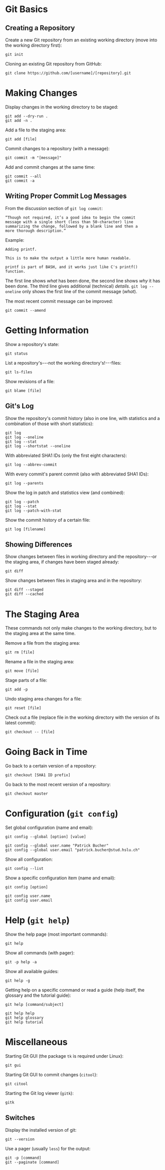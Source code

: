# Git Basics

## Creating a Repository

Create a new Git repository from an existing working directory (move into the working directory first):

    git init

Cloning an existing Git repository from GitHub:

    git clone https://github.com/[username]/[repository].git

# Making Changes

Display changes in the working directory to be staged:

    git add --dry-run .
    git add -n .

Add a file to the staging area:

    git add [file]

Commit changes to a repository (with a message):

    git commit -m "[message]"

Add and commit changes at the same time:

    git commit --all
    git commit -a

## Writing Proper Commit Log Messages

From the discussion section of `git log commit`:

    “Though not required, it’s a good idea to begin the commit
    message with a single short (less than 50-character) line
    summarizing the change, followed by a blank line and then a
    more thorough description.”

Example:

    Adding printf.

    This is to make the output a little more human readable.

    printf is part of BASH, and it works just like C's printf()
    function.

The first line shows _what_ has been done, the second line shows _why_ it has been done. The third line gives additional (technical) _details_. `git log --oneline` only shows the first line of the commit message (_what_).

The most recent commit message can be improved:

    git commit --amend

# Getting Information

Show a repository's state:

    git status

List a repository's---not the working directory's!---files:

    git ls-files

Show revisions of a file:

    git blame [file]

## Git's Log

Show the repository's commit history (also in one line, with statistics and a combination of those with short statistics):

    git log
    git log --oneline
    git log --stat
    git log --shortstat --oneline

With abbreviated SHA1 IDs (only the first eight characters):

    git log --abbrev-commit

With every commit's parent commit (also with abbreviated SHA1 IDs):

    git log --parents

Show the log in patch and statistics view (and combined):

    git log --patch
    git log --stat
    git log --patch-with-stat

Show the commit history of a certain file:

    git log [filename]

## Showing Differences

Show changes between files in working directory and the repository---or the staging area, if changes have been staged already:

    git diff

Show changes between files in staging area and in the repository:

    git diff --staged
    git diff --cached

# The Staging Area

These commands not only make changes to the working directory, but to the staging area at the same time.

Remove a file from the staging area:

    git rm [file]

Rename a file in the staging area:

    git move [file]

Stage parts of a file:

    git add -p

Undo staging area changes for a file:

    git reset [file]

Check out a file (replace file in the working directory with the version of its latest commit):

    git checkout -- [file]

# Going Back in Time

Go back to a certain version of a repository:

    git checkout [SHA1 ID prefix]

Go back to the most recent version of a repository:

    git checkout master

# Configuration (`git config`)

Set global configuration (name and email):

    git config --global [option] [value]

    git config --global user.name "Patrick Bucher"
    git config --global user.email "patrick.bucher@stud.hslu.ch"

Show all configuration:

    git config --list

Show a specific configuration item (name and email):

    git config [option]

    git config user.name
    git config user.email

# Help (`git help`)

Show the help page (most important commands):

    git help

Show all commands (with pager):

    git -p help -a

Show all available guides:

    git help -g

Getting help on a specific command or read a guide (help itself, the glossary and the tutorial guide):

    git help [command/subject]

    git help help
    git help glossary
    git help tutorial

# Miscellaneous

Starting Git GUI (the package `tk` is required under Linux):

    git gui

Starting Git GUI to commit changes (`citool`):

    git citool

Starting the Git log viewer (`gitk`):

    gitk

## Switches

Display the installed version of git:

    git --version

Use a pager (usually `less`) for the output:

    git -p [command]
    git --paginate [command]
